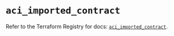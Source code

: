 # `aci_imported_contract`

Refer to the Terraform Registry for docs: [`aci_imported_contract`](https://registry.terraform.io/providers/ciscodevnet/aci/2.17.0/docs/resources/imported_contract).
